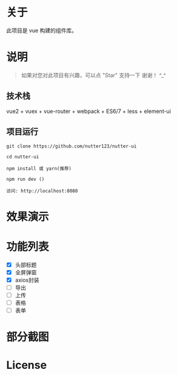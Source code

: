 # 关于

此项目是 vue  构建的组件库。

# 说明

> 如果对您对此项目有兴趣，可以点 "Star" 支持一下 谢谢！ ^_^

## 技术栈

vue2 + vuex + vue-router + webpack + ES6/7 + less + element-ui

## 项目运行

``` 
git clone https://github.com/nutter123/nutter-ui

cd nutter-ui

npm install 或 yarn(推荐)

npm run dev ()

访问: http://localhost:8080

```

# 效果演示

# 功能列表

* [x] 头部标题
* [x] 全屏弹窗 
* [x] axios封装 
* [ ] 导出 
* [ ] 上传 
* [ ] 表格 
* [ ] 表单 

# 部分截图

# License
